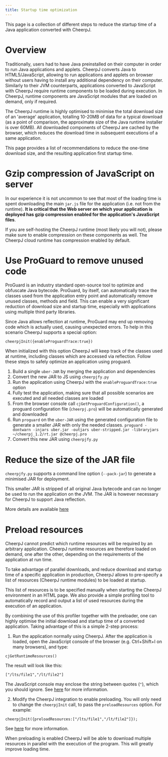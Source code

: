 ```yaml
---
title: Startup time optimization
---
```


This page is a collection of different steps to reduce the startup time of a Java application converted with CheerpJ. 

# Overview

Traditionally, users had to have Java preinstalled on their computer in order to run Java applications and applets. CheerpJ converts Java to HTML5/JavaScript, allowing to run applications and applets on browser without users having to install any additional dependency on their computer. Similarly to their JVM counterparts, applications converted to JavaScript with CheerpJ require runtime components to be loaded during execution. In CheerpJ, runtime components are JavaScript modules that are loaded on demand, only if required. 

The CheerpJ runtime is highly optimised to minimise the total download size of an 'average' application, totalling 10-20MB of data for a typical download (as a point of comparison, the approximate size of the Java runtime installer is over 60MB). All downloaded components of CheerpJ are cached by the browser, which reduces the download time in subsequent executions of a same application.

This page provides a list of recommendations to reduce the one-time download size, and the resulting application first startup time.

# Gzip compression of JavaScript on server

In our experience it is not uncommon to see that most of the loading time is spent downloading the main ```jar.js``` file for the application (i.e. not from the runtime). **It is critical that the Web server on which your application is deployed has gzip compression enabled for the application's JavaScript files**. 

If you are self-hosting the CheerpJ runtime (most likely you will not), please make sure to enable compression on these components as well. The CheerpJ cloud runtime has compression enabled by default.

# Use ProGuard to remove unused code

ProGuard is an industry standard open-source tool to optimize and obfuscate Java bytecode. ProGuard, by itself, can automatically trace the classes used from the application entry point and automatically remove unused classes, methods and field. This can enable a very significant reduction of download size and startup time, especially with applications using multiple third party libraries.

Since Java allows reflection at runtime, ProGuard may end up removing code which is actually used, causing unexpected errors. To help in this scenario CheerpJ supports a special option:

```cheerpjInit({enableProguardTrace:true})```

When initialized with this option CheerpJ will keep track of the classes used at runtime, including classes which are accessed via reflection. Follow these steps to safely optimize an application using proguard.

1. Build a single ```uber-JAR``` by merging the application and dependencies
2. Convert the new JAR to JS using ```cheerpjfy.py```
3. Run the application using CheerpJ with the ```enableProguardTrace:true``` option
4. Fully test the application, making sure that all possible scenarios are executed and all needed classes are loaded
5. From the browser console call ```cjGetProguardConfiguration()```, a proguard configuration file (```cheerpj.pro```) will be automatically generated and downloaded
6. Run ```proguard``` on the ```uber-JAR``` using the generated configuration file to generate a smaller JAR with only the needed classes. ```proguard -dontwarn -injars uber.jar -outjars uber-stripped.jar -libraryjars ~/cheerpj_1.2/rt.jar @cheerpj.pro```
7. Convert this new JAR using ```cheerpjfy.py```

# Reduce the size of the JAR file

```cheerpjfy.py``` supports a command line option (```--pack-jar```) to generate a minimised JAR for deployment. 

This smaller JAR is stripped of all original Java bytecode and can no longer be used to run the application on the JVM. The JAR is however necessary for CheerpJ to support Java reflection. 

More details are available [here](https://github.com/leaningtech/cheerpj-meta/wiki/Command-Line-Options#--pack-jarpackjar)

# Preload resources

CheerpJ cannot predict which runtime resources will be required by an arbitrary application. CheerpJ runtime resources are therefore loaded on demand, one after the other, depending on the requirements of the application at run time. 

To take advantage of parallel downloads, and reduce download and startup time of a specific application in production, CheerpJ allows to pre-specify a list of resources (CheerpJ runtime modules) to be loaded at startup.

This list of resources is to be specified manually when starting the CheerpJ environment in an HTML page. We also provide a simple profiling tool to automatically record and output a list of used resources during the execution of an application.

By combining the use of this profiler together with the preloader, one can highly optimise the initial download and startup time of a converted application. Taking advantage of this is a simple 2-step process: 

1. Run the application normally using CheerpJ. After the application is loaded, open the JavaScript console of the browser (e.g. Ctrl+Shift+I on many browsers), and type:

```cjGetRuntimeResources()```

The result will look like this: 

```["/lts/file1","/lt/file2"]``` 

The JavaScript console may enclose the string between quotes (```"```), which you should ignore. See [here](https://github.com/leaningtech/cheerpj-meta/wiki/Runtime-API#cjgetruntimeresources) for more information.

2. Modify the CheerpJ integration to enable preloading. You will only need to change the ```cheerpjInit``` call, to pass the ```preloadResources``` option. For example: 

```cheerpjInit({preloadResources:["/lts/file1","/lt/file2"]});``` 

See [here](https://github.com/leaningtech/cheerpj-meta/wiki/Runtime-API#preloadresources) for more information.

When preloading is enabled CheerpJ will be able to download multiple resources in parallel with the execution of the program. This will greatly improve loading time.
